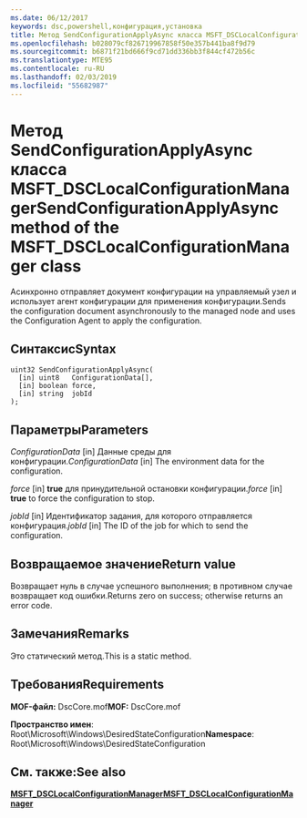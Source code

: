 ```yaml
---
ms.date: 06/12/2017
keywords: dsc,powershell,конфигурация,установка
title: Метод SendConfigurationApplyAsync класса MSFT_DSCLocalConfigurationManager
ms.openlocfilehash: b028079cf826719967858f50e357b441ba8f9d79
ms.sourcegitcommit: b6871f21bd666f9cd71dd336bb3f844cf472b56c
ms.translationtype: MTE95
ms.contentlocale: ru-RU
ms.lasthandoff: 02/03/2019
ms.locfileid: "55682987"
---
```

# <a name="sendconfigurationapplyasync-method-of-the-msftdsclocalconfigurationmanager-class"></a><span data-ttu-id="738f9-103">Метод SendConfigurationApplyAsync класса MSFT_DSCLocalConfigurationManager</span><span class="sxs-lookup"><span data-stu-id="738f9-103">SendConfigurationApplyAsync method of the MSFT_DSCLocalConfigurationManager class</span></span>

<span data-ttu-id="738f9-104">Асинхронно отправляет документ конфигурации на управляемый узел и использует агент конфигурации для применения конфигурации.</span><span class="sxs-lookup"><span data-stu-id="738f9-104">Sends the configuration document asynchronously to the managed node and uses the Configuration Agent to apply the configuration.</span></span>

## <a name="syntax"></a><span data-ttu-id="738f9-105">Синтаксис</span><span class="sxs-lookup"><span data-stu-id="738f9-105">Syntax</span></span>

```mof
uint32 SendConfigurationApplyAsync(
  [in] uint8   ConfigurationData[],
  [in] boolean force,
  [in] string  jobId
);
```

## <a name="parameters"></a><span data-ttu-id="738f9-106">Параметры</span><span class="sxs-lookup"><span data-stu-id="738f9-106">Parameters</span></span>

<span data-ttu-id="738f9-107">*ConfigurationData* \[in\] Данные среды для конфигурации.</span><span class="sxs-lookup"><span data-stu-id="738f9-107">*ConfigurationData* \[in\] The environment data for the configuration.</span></span>

<span data-ttu-id="738f9-108">*force* \[in\] **true** для принудительной остановки конфигурации.</span><span class="sxs-lookup"><span data-stu-id="738f9-108">*force* \[in\] **true** to force the configuration to stop.</span></span>

<span data-ttu-id="738f9-109">*jobId* \[in\] Идентификатор задания, для которого отправляется конфигурация.</span><span class="sxs-lookup"><span data-stu-id="738f9-109">*jobId* \[in\] The ID of the job for which to send the configuration.</span></span>

## <a name="return-value"></a><span data-ttu-id="738f9-110">Возвращаемое значение</span><span class="sxs-lookup"><span data-stu-id="738f9-110">Return value</span></span>

<span data-ttu-id="738f9-111">Возвращает нуль в случае успешного выполнения; в противном случае возвращает код ошибки.</span><span class="sxs-lookup"><span data-stu-id="738f9-111">Returns zero on success; otherwise returns an error code.</span></span>

## <a name="remarks"></a><span data-ttu-id="738f9-112">Замечания</span><span class="sxs-lookup"><span data-stu-id="738f9-112">Remarks</span></span>

<span data-ttu-id="738f9-113">Это статический метод.</span><span class="sxs-lookup"><span data-stu-id="738f9-113">This is a static method.</span></span>

## <a name="requirements"></a><span data-ttu-id="738f9-114">Требования</span><span class="sxs-lookup"><span data-stu-id="738f9-114">Requirements</span></span>

<span data-ttu-id="738f9-115">**MOF-файл:** DscCore.mof</span><span class="sxs-lookup"><span data-stu-id="738f9-115">**MOF:** DscCore.mof</span></span>

<span data-ttu-id="738f9-116">**Пространство имен**: Root\Microsoft\Windows\DesiredStateConfiguration</span><span class="sxs-lookup"><span data-stu-id="738f9-116">**Namespace**: Root\Microsoft\Windows\DesiredStateConfiguration</span></span>

## <a name="see-also"></a><span data-ttu-id="738f9-117">См. также:</span><span class="sxs-lookup"><span data-stu-id="738f9-117">See also</span></span>

[<span data-ttu-id="738f9-118">**MSFT_DSCLocalConfigurationManager**</span><span class="sxs-lookup"><span data-stu-id="738f9-118">**MSFT_DSCLocalConfigurationManager**</span></span>](msft-dsclocalconfigurationmanager.md)